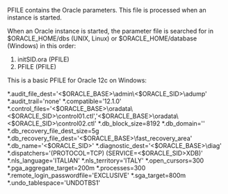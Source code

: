 PFILE contains the Oracle parameters. This file is processed when an instance is started.

When an Oracle instance is started, the parameter file is searched for in $ORACLE_HOME/dbs (UNIX, Linux) or $ORACLE_HOME/database (Windows) in this order:

1) initSID.ora (PFILE)
2) PFILE (PFILE)

This is a basic PFILE for Oracle 12c on Windows:

*.audit_file_dest='<$ORACLE_BASE>\admin\<$ORACLE_SID>\adump'
*.audit_trail='none'
*.compatible='12.1.0'
*.control_files='<$ORACLE_BASE>\oradata\<$ORACLE_SID>\control01.ctl','<$ORACLE_BASE>\oradata\<$ORACLE_SID>\control02.ctl'
*.db_block_size=8192
*.db_domain=''
*.db_recovery_file_dest_size=5g
*.db_recovery_file_dest='<$ORACLE_BASE>\fast_recovery_area'
*.db_name='<$ORACLE_SID>'
*.diagnostic_dest='<$ORACLE_BASE>\diag'
*.dispatchers='(PROTOCOL=TCP) (SERVICE=<$ORACLE_SID>XDB)'
*.nls_language='ITALIAN'
*.nls_territory='ITALY'
*.open_cursors=300
*.pga_aggregate_target=200m
*.processes=300
*.remote_login_passwordfile='EXCLUSIVE'
*.sga_target=800m
*.undo_tablespace='UNDOTBS1'
